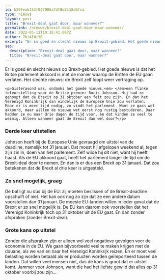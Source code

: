 ```yaml
---
id: b20feabf53f047908a7df8e2c18d6fca
type: nieuws
layout: post
title: "Brexit-deal gaat door, maar wanneer?"
permalink: /nieuws/brexit-deal-gaat-door-maar-wanneer/
date: 2022-05-11T19:16:41.067Z
author: 7biA1WiYB
excerpt: "Er is goed én slecht nieuws op Brexit-gebied. Het goede nieuws is dat het Britse parlement akkoord is met de manier waarop de Britten de EU gaan verlaten. Het slechte nieuws: de Brexit zelf loopt weer vertraging op.  "
seo:
  description: "Brexit-deal gaat door, maar wanneer?"
  title: "Brexit-deal gaat door, maar wanneer?"
---
```

Er is goed én slecht nieuws op Brexit-gebied. Het goede nieuws is dat het Britse parlement akkoord is met de manier waarop de Britten de EU gaan verlaten. Het slechte nieuws: de Brexit zelf loopt weer vertraging op.  

    <p>Gisteravond was, ondanks het goede nieuws,<em> </em>een flinke teleurstelling voor de Britse premier Boris Johnson. Hij had zo gehoopt dat de Brexit op 31 oktober een feit zou zijn. En dat het Verenigd Koninkrijk dan eindelijk de Europese Unie zou verlaten. Maar er is meer tijd nodig, zo vindt het parlement. Want ze gaan wel akkoord, maar willen de nieuwe wet eerst nog rustig bestuderen. Daar hadden ze nu maar drie dagen de tijd voor, en dat vinden ze veel te weinig. Alleen wanneer gaat de Brexit dan wél door?</p>
<h3>Derde keer uitstellen</h3>
<p>Johnson heeft bij de Europese Unie gevraagd om uitstel van de deadline, namelijk tot 31 januari. Dat moest hij afgelopen weekend al, tegen zijn zin in, doen van het parlement. Zelf wilde hij dit niet, want hij heeft haast. Als de EU akkoord gaat, heeft het parlement langer de tijd om de Brexit-deal door te nemen. En dan is er dus een Brexit op 31 januari. Dat zou betekenen dat de Brexit al drie keer is uitgesteld.</p>
<h3>Zo snel mogelijk, graag</h3>
<p>De bal ligt nu dus bij de EU: zij moeten beslissen of de Brexit-deadline opschuift of niet. Het kan ook nog zo zijn dat ze een andere datum voorstellen dan 31 januari. De meeste EU-landen willen in ieder geval dat de Brexit er zo snel mogelijk is. De EU kan daarom ook voorstellen dat het Verenigd Koninkrijk tóch op 31 oktober uit de EU gaat. En dan zonder afspraken (zonder Brexit-deal).</p>
<h3>Grote kans op uitstel</h3>
<p>Zonder die afspraken zijn er alleen wel veel negatieve gevolgen voor de economie in de EU. We gaan bijvoorbeeld veel te maken krijgen met de douane, als we van en naar het Verenigd Koninkrijk reizen. En er moet veel belasting worden betaald als er producten worden geïmporteerd tussen de landen. Dat willen veel mensen niet, dus de kans is groot dat er uitstel komt. Jammer voor Johnson, want die had het liefste gewild dat alles op 31 oktober voorbij zou zijn... </p>  
